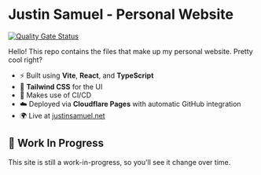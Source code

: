 # Justin Samuel - Personal Website

[![Quality Gate Status](https://sonarcloud.io/api/project_badges/measure?project=justinsamuel22_justin-site&metric=alert_status)](https://sonarcloud.io/summary/new_code?id=justinsamuel22_justin-site)

Hello! This repo contains the files that make up my personal website. Pretty cool right?

- ⚡ Built using **Vite**, **React**, and **TypeScript**
- 🎨 **Tailwind CSS** for the UI
- 🔐 Makes use of CI/CD
- ☁️ Deployed via **Cloudflare Pages** with automatic GitHub integration
- 🌍 Live at [justinsamuel.net](https://justinsamuel.net)

## 🚧 Work In Progress

This site is still a work-in-progress, so you'll see it change over time.
